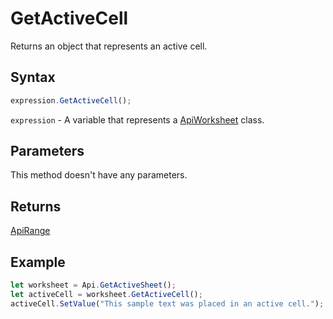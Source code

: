 # GetActiveCell

Returns an object that represents an active cell.

## Syntax

```javascript
expression.GetActiveCell();
```

`expression` - A variable that represents a [ApiWorksheet](../ApiWorksheet.md) class.

## Parameters

This method doesn't have any parameters.

## Returns

[ApiRange](../../ApiRange/ApiRange.md)

## Example



```javascript editor-
let worksheet = Api.GetActiveSheet();
let activeCell = worksheet.GetActiveCell();
activeCell.SetValue("This sample text was placed in an active cell.");
```
